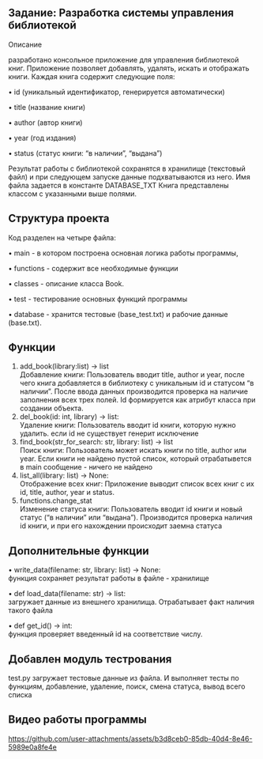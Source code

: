  
## Задание: Разработка системы управления библиотекой
Описание

разработано консольное приложение для управления библиотекой книг. Приложение  позволяет добавлять, удалять, искать и отображать книги. Каждая книга содержит следующие поля:

 • id (уникальный идентификатор, генерируется автоматически)
 
 • title (название книги)
 
 • author (автор книги)
 
 • year (год издания)
 
  • status (статус книги: “в наличии”, “выдана”)
  
Результат работы с библиотекой сохранятся в хранилище (текстовый файл) и при следующем запуске данные подхватываются из него. Имя файла задается в константе DATABASE_TXT 
Книга представлены классом с указанными выше полями. 

## Структура проекта
  Код разделен на четыре файла: 
  
   • main - в котором построена основная логика работы программы,
   
   • functions - содержит все необходимые функции
   
   • classes - описание класса Book. 
   
   • test - тестирование основных функций программы
   
   • database - хранится тестовые (base_test.txt)  и рабочие данные (base.txt). 
 

## Функции
 1. add_book(library:list) -> list  
   Добавление книги: Пользователь вводит title, author и year, после чего книга добавляется в библиотеку с уникальным id и статусом “в наличии”. После ввода данных производится проверка на    наличие заполнения всех трех полей. Id формируется как атрибут класса при создании объекта. 
 2. del_book(id: int, library) -> list:  
    Удаление книги: Пользователь вводит id книги, которую нужно удалить. если id не существует генерит исключение
 3. find_book(str_for_search: str, library: list) -> list  
    Поиск книги: Пользователь может искать книги по title, author или year. Если книги не найдено пустой список, который отрабатывется в main сообщение - ничего не найдено
 4. list_all(library: list) -> None:  
    Отображение всех книг: Приложение выводит список всех книг с их id, title, author, year и status.
 6. functions.change_stat  
    Изменение статуса книги: Пользователь вводит id книги и новый статус (“в наличии” или “выдана”). Производится проверка наличия id книги, и при его нахождении происходит заемна статуса
## Дополнительные функции
 • write_data(filename: str, library: list) -> None:   
    функция сохраняет результат работы в файле - хранилище
    
 • def load_data(filename: str) -> list:   
    загружает данные из внешнего хранилища. Отрабатывает факт наличия такого файла
    
 • def get_id() -> int:   
    функция проверяет введенный id на соответствие числу.
    
 
## Добавлен модуль тестрования
 test.py загружает тестовые данные из файла. И выполняет тесты по функциям, добавление, удаление, поиск, смена статуса, вывод всего списка
 
## Видео работы программы


https://github.com/user-attachments/assets/b3d8ceb0-85db-40d4-8e46-5989e0a8fe4e


